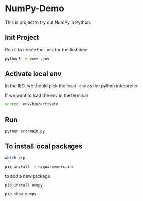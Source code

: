 # NumPy-Demo

This is project to try out NumPy in Python.

## Init Project

Run it to create the `.env` for the first time

```bash
python3 -m venv .env
```

## Activate local env

In the IED, we should pick the local `.env` as the python interpreter

If we want to load the env in the terminal

```bash
source .env/bin/activate
```

## Run

```bash
python src/main.py
```

## To install local packages

```bash
which pip
```

```bash
pip install -r requirements.txt
```

to add a new package

```bash
pip install numpy
```

```bash
pip show numpy
```
